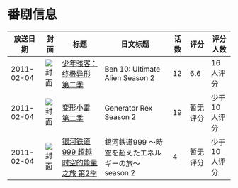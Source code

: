 # 番剧信息

|放送日期|封面|标题|日文标题|话数|评分|评分人数|
|---|---|---|---|---|---|---|
|2011-02-04|![封面](https://lain.bgm.tv/pic/cover/c/ae/2b/277176_10V1T.jpg)|[少年骇客：终极异形 第二季](https://bangumi.tv/subject/277176)|Ben 10: Ultimate Alien Season 2|12|6.6|16人评分|
|2011-02-04|![封面](https://lain.bgm.tv/pic/cover/c/c1/0f/277192_TC7dl.jpg)|[变形小雷 第二季](https://bangumi.tv/subject/277192)|Generator Rex Season 2|19|暂无评分|少于10人评分|
|2011-02-04|![封面](https://lain.bgm.tv/pic/cover/c/f1/7c/485622_jJ4ah.jpg)|[银河铁道999 超越时空的能量之旅 第2季](https://bangumi.tv/subject/485622)|銀河鉄道999 ～時空を超えたエネルギーの旅～season.2|4|暂无评分|少于10人评分|
